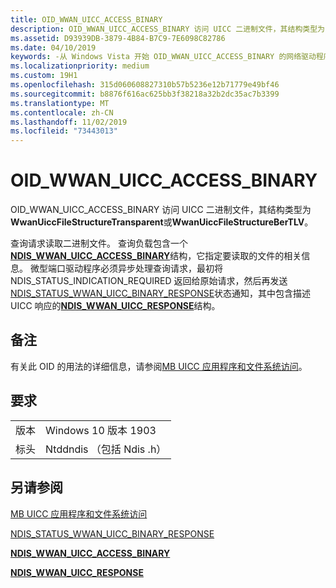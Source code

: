 ```yaml
---
title: OID_WWAN_UICC_ACCESS_BINARY
description: OID_WWAN_UICC_ACCESS_BINARY 访问 UICC 二进制文件，其结构类型为 WwanUiccFileStructureTransparent 或 WwanUiccFileStructureBerTLV。
ms.assetid: D93939DB-3879-4B84-B7C9-7E6098C82786
ms.date: 04/10/2019
keywords: -从 Windows Vista 开始 OID_WWAN_UICC_ACCESS_BINARY 的网络驱动程序
ms.localizationpriority: medium
ms.custom: 19H1
ms.openlocfilehash: 315d060608827310b57b5236e12b71779e49bf46
ms.sourcegitcommit: b8876f616ac625bb3f38218a32b2dc35ac7b3399
ms.translationtype: MT
ms.contentlocale: zh-CN
ms.lasthandoff: 11/02/2019
ms.locfileid: "73443013"
---
```

# <a name="oid_wwan_uicc_access_binary"></a>OID_WWAN_UICC_ACCESS_BINARY

OID_WWAN_UICC_ACCESS_BINARY 访问 UICC 二进制文件，其结构类型为**WwanUiccFileStructureTransparent**或**WwanUiccFileStructureBerTLV**。

查询请求读取二进制文件。 查询负载包含一个[**NDIS_WWAN_UICC_ACCESS_BINARY**](https://docs.microsoft.com/windows-hardware/drivers/ddi/ndiswwan/ns-ndiswwan-_ndis_wwan_uicc_access_binary)结构，它指定要读取的文件的相关信息。 微型端口驱动程序必须异步处理查询请求，最初将 NDIS_STATUS_INDICATION_REQUIRED 返回给原始请求，然后再发送[NDIS_STATUS_WWAN_UICC_BINARY_RESPONSE](ndis-status-wwan-uicc-binary-response.md)状态通知，其中包含描述 UICC 响应的[**NDIS_WWAN_UICC_RESPONSE**](https://docs.microsoft.com/windows-hardware/drivers/ddi/ndiswwan/ns-ndiswwan-_ndis_wwan_uicc_response)结构。 

## <a name="remarks"></a>备注

有关此 OID 的用法的详细信息，请参阅[MB UICC 应用程序和文件系统访问](mb-uicc-application-and-file-system-access.md)。

## <a name="requirements"></a>要求

|   |   |
| --- | --- |
| 版本 | Windows 10 版本 1903 |
| 标头 | Ntddndis （包括 Ndis .h） |

## <a name="see-also"></a>另请参阅

[MB UICC 应用程序和文件系统访问](mb-uicc-application-and-file-system-access.md)

[NDIS_STATUS_WWAN_UICC_BINARY_RESPONSE](ndis-status-wwan-uicc-binary-response.md)

[**NDIS_WWAN_UICC_ACCESS_BINARY**](https://docs.microsoft.com/windows-hardware/drivers/ddi/ndiswwan/ns-ndiswwan-_ndis_wwan_uicc_access_binary) 

[**NDIS_WWAN_UICC_RESPONSE**](https://docs.microsoft.com/windows-hardware/drivers/ddi/ndiswwan/ns-ndiswwan-_ndis_wwan_uicc_response)
